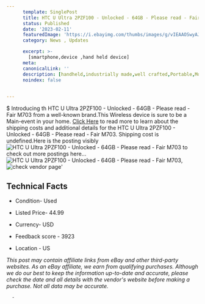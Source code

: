 ```yaml
---
      template: SinglePost
      title: HTC U Ultra 2PZF100 - Unlocked - 64GB - Please read - Fair  M703
      status: Published
      date: '2023-02-11'
      featuredImage: 'https://i.ebayimg.com/thumbs/images/g/vIEAAOSwyAJj5T4A/s-l225.jpg'
      category: News , Updates

      excerpt: >-
        [smartphone,device ,hand held device]
      meta:
      canonicalLink: ''
      description: [handheld,industrially made,well crafted,Portable,Mobile,Compact,Convenient,Lightweight,Maneuverable,Man-portable,Miniature,Carriable,Hand-held,Light,Holdable,Transportable,Mobile device,Pocket-sized,On-the-go,Wireless,Cordless,Compact size,Convenient size, smartphone,device ,hand held device]
      noindex: false
      

---
```

$
      Introducing th HTC U Ultra 2PZF100 - Unlocked - 64GB - Please read - Fair  M703 from a well-known brand.This Wireless device  is sure to be a Main-event in your home. [Click Here](https://www.ebay.com/itm/225350322135?hash=item3477ed07d7%3Ag%3AvIEAAOSwyAJj5T4A&mkevt=1&mkcid=1&mkrid=711-53200-19255-0&campid=%253CePNCampaignId%253E&customid=%253CreferenceId%253E&toolid=10049) to read more to learn about the shipping costs and additional details for the HTC U Ultra 2PZF100 - Unlocked - 64GB - Please read - Fair  M703. Shipping cost is undefined.Here is the posting visibly ![HTC U Ultra 2PZF100 - Unlocked - 64GB - Please read - Fair  M703](https://i.ebayimg.com/thumbs/images/g/vIEAAOSwyAJj5T4A/s-l225.jpg) to check out more postings here... ![HTC U Ultra 2PZF100 - Unlocked - 64GB - Please read - Fair  M703](https://i.ebayimg.com/images/g/vIEAAOSwyAJj5T4A/s-l1600.jpg), ![check vendor page](https://origin-galleryplus.ebayimg.com/ws/web/225350322135_2_0_1/225x225.jpg,https://origin-galleryplus.ebayimg.com/ws/web/225350322135_3_0_1/225x225.jpg,https://origin-galleryplus.ebayimg.com/ws/web/225350322135_4_0_1/225x225.jpg,https://origin-galleryplus.ebayimg.com/ws/web/225350322135_5_0_1/225x225.jpg,https://origin-galleryplus.ebayimg.com/ws/web/225350322135_6_0_1/225x225.jpg,https://origin-galleryplus.ebayimg.com/ws/web/225350322135_7_0_1/225x225.jpg,https://origin-galleryplus.ebayimg.com/ws/web/225350322135_8_0_1/225x225.jpg)'

      

 ## Technical Facts 



     
      

 - Condition- Used 


      

 - Listed Price- 44.99 


      

 - Currency- USD 


      

 - Feedback score - 3923 


      

 - Location - US 


      
      

 *_This post may contain affiliate links from eBay and other third-party websites. As an eBay affiliate, we earn from qualifying purchases. Although we do our best to keep the information up-to-date and accurate, please check the date and all details with the vendor's website before making a purchase. Not all data may be accurate._*




      -
